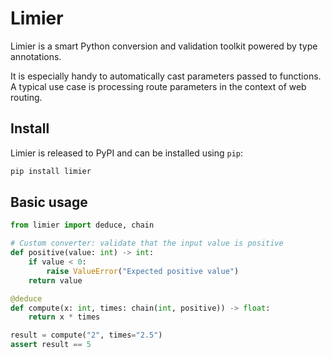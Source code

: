 # Limier

Limier is a smart Python conversion and validation toolkit powered by type annotations.

It is especially handy to automatically cast parameters passed to functions. A typical use case is processing route parameters in the context of web routing.

## Install

Limier is released to PyPI and can be installed using `pip`:

```bash
pip install limier
```

## Basic usage

```python
from limier import deduce, chain

# Custom converter: validate that the input value is positive
def positive(value: int) -> int:
    if value < 0:
        raise ValueError("Expected positive value")
    return value

@deduce
def compute(x: int, times: chain(int, positive)) -> float:
    return x * times

result = compute("2", times="2.5")
assert result == 5
```
